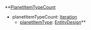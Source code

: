 **[PlanetItemTypeCount](RebellionPlanetItemTypeCount.md)
  * planetItemTypeCount: [Iteration](Iteration.md)
    * [planetItemType](RebellionEntityDesign.md): [EntityDesign](EntityDesign.md)**
